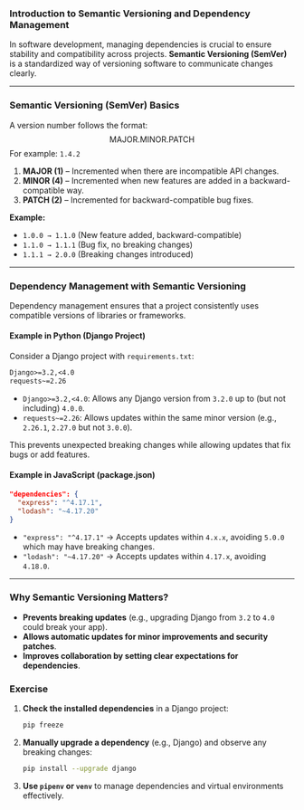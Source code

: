 ### **Introduction to Semantic Versioning and Dependency Management**

In software development, managing dependencies is crucial to ensure stability and compatibility across projects. **Semantic Versioning (SemVer)** is a standardized way of versioning software to communicate changes clearly.

---

### **Semantic Versioning (SemVer) Basics**
A version number follows the format:
$$
\text{MAJOR}.\text{MINOR}.\text{PATCH}
$$
For example: `1.4.2`

1. **MAJOR (1)** – Incremented when there are incompatible API changes.
2. **MINOR (4)** – Incremented when new features are added in a backward-compatible way.
3. **PATCH (2)** – Incremented for backward-compatible bug fixes.

**Example:**
- `1.0.0 → 1.1.0` (New feature added, backward-compatible)
- `1.1.0 → 1.1.1` (Bug fix, no breaking changes)
- `1.1.1 → 2.0.0` (Breaking changes introduced)

---

### **Dependency Management with Semantic Versioning**
Dependency management ensures that a project consistently uses compatible versions of libraries or frameworks.

#### **Example in Python (Django Project)**
Consider a Django project with `requirements.txt`:
```txt
Django>=3.2,<4.0
requests~=2.26
```
- `Django>=3.2,<4.0`: Allows any Django version from `3.2.0` up to (but not including) `4.0.0`.
- `requests~=2.26`: Allows updates within the same minor version (e.g., `2.26.1`, `2.27.0` but not `3.0.0`).

This prevents unexpected breaking changes while allowing updates that fix bugs or add features.

#### **Example in JavaScript (package.json)**
```json
"dependencies": {
  "express": "^4.17.1",
  "lodash": "~4.17.20"
}
```
- `"express": "^4.17.1"` → Accepts updates within `4.x.x`, avoiding `5.0.0` which may have breaking changes.
- `"lodash": "~4.17.20"` → Accepts updates within `4.17.x`, avoiding `4.18.0`.

---

### **Why Semantic Versioning Matters?**
- **Prevents breaking updates** (e.g., upgrading Django from `3.2` to `4.0` could break your app).
- **Allows automatic updates for minor improvements and security patches**.
- **Improves collaboration by setting clear expectations for dependencies**.

### **Exercise**
1. **Check the installed dependencies** in a Django project:
   ```sh
   pip freeze
   ```
2. **Manually upgrade a dependency** (e.g., Django) and observe any breaking changes:
   ```sh
   pip install --upgrade django
   ```
3. **Use `pipenv` or `venv`** to manage dependencies and virtual environments effectively.
